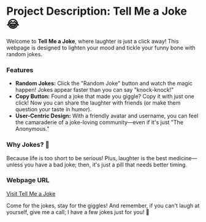 # Project Description: Tell Me a Joke 😂

Welcome to **Tell Me a Joke**, where laughter is just a click away! This webpage is designed to lighten your mood and tickle your funny bone with random jokes. 

### Features

- **Random Jokes:** Click the "Random Joke" button and watch the magic happen! Jokes appear faster than you can say "knock-knock!"
- **Copy Button:** Found a joke that made you giggle? Copy it with just one click! Now you can share the laughter with friends (or make them question your taste in humor).
- **User-Centric Design:** With a friendly avatar and username, you can feel the camaraderie of a joke-loving community—even if it's just "The Anonymous."

### Why Jokes? 🤔
Because life is too short to be serious! Plus, laughter is the best medicine—unless you have a bad joke; then, it's just a pill that needs better timing.

### Webpage URL
<a href="https://your-joke-webpage-url.com" target="_blank">Visit Tell Me a Joke</a>

Come for the jokes, stay for the giggles! And remember, if you can't laugh at yourself, give me a call; I have a few jokes just for you! 🎉
